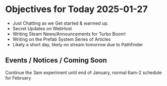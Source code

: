 # Objectives for Today 2025-01-27

- Just Chatting as we Get started & warmed up.
- Secret Updates on WebHost
- Writing Steam News/Announcements for Turbo Boom!
- Writing on the Prefab System Series of Articles
- Likely a short day, likely no stream tomorrow due to Pathfinder

## Events / Notices / Coming Soon

Continue the 3am experiment until end of January, normal 6am-2 schedule for February
